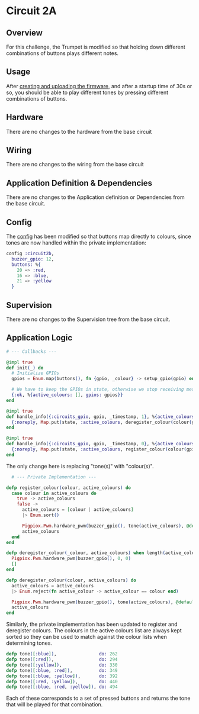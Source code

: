 # Circuit 2A

## Overview

For this challenge, the Trumpet is modified so that holding down different combinations of buttons plays different notes.

## Usage

After [creating and uploading the firmware](../../FIRMWARE.md), and after a startup time of 30s or so, you should be able to play different tones by pressing different combinations of buttons.

## Hardware

There are no changes to the hardware from the base circuit

## Wiring

There are no changes to the wiring from the base circuit


## Application Definition & Dependencies

There are no changes to the Application definition or Dependencies from the base circuit.

## Config

The [config](./config/config.exs) has been modified so that buttons map directly to colours, since tones are now handled within the private implementation:

```elixir
config :circuit2b,
  buzzer_gpio: 12,
  buttons: %{
    20 => :red,
    16 => :blue,
    21 => :yellow
  }
```

## Supervision

There are no changes to the Supervision tree from the base circuit.

## Application Logic

```elixir
# --- Callbacks ---

@impl true
def init(_) do
  # Initialize GPIOs
  gpios = Enum.map(buttons(), fn {gpio, _colour} -> setup_gpio(gpio) end)

  # We have to keep the GPIOs in state, otherwise we stop receiving messages!
  {:ok, %{active_colours: [], gpios: gpios}}
end

@impl true
def handle_info({:circuits_gpio, gpio, _timestamp, 1}, %{active_colours: active_colours} = state) do
  {:noreply, Map.put(state, :active_colours, deregister_colour(colour(gpio), active_colours))}
end

@impl true
def handle_info({:circuits_gpio, gpio, _timestamp, 0}, %{active_colours: active_colours} = state) do
  {:noreply, Map.put(state, :active_colours, register_colour(colour(gpio), active_colours))}
end
```

The only change here is replacing "tone(s)" with "colour(s)".

```elixir
  # --- Private Implementation ---

defp register_colour(colour, active_colours) do
  case colour in active_colours do
    true -> active_colours
    false ->
      active_colours = [colour | active_colours]
      |> Enum.sort()

      Pigpiox.Pwm.hardware_pwm(buzzer_gpio(), tone(active_colours), @default_volume)
      active_colours
  end
end

defp deregister_colour(_colour, active_colours) when length(active_colours) <= 1 do
  Pigpiox.Pwm.hardware_pwm(buzzer_gpio(), 0, 0)
  []
end

defp deregister_colour(colour, active_colours) do
  active_colours = active_colours
  |> Enum.reject(fn active_colour -> active_colour == colour end)

  Pigpiox.Pwm.hardware_pwm(buzzer_gpio(), tone(active_colours), @default_volume)
  active_colours
end
```

Similarly, the private implementation has been updated to register and deregister colours.  The colours in the active colours list are always kept sorted so they can be used to match against the colour lists when determining tones.

```elixir
defp tone([:blue]),                do: 262
defp tone([:red]),                 do: 294
defp tone([:yellow]),              do: 330
defp tone([:blue, :red]),          do: 349
defp tone([:blue, :yellow]),       do: 392
defp tone([:red, :yellow]),        do: 440
defp tone([:blue, :red, :yellow]), do: 494
```

Each of these corresponds to a set of pressed buttons and returns the tone that will be played for that combination.
